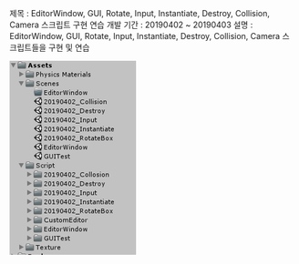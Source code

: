 제목 : EditorWindow, GUI, Rotate, Input, Instantiate, Destroy, Collision, Camera 스크립트 구현 연습
개발 기간 : 20190402 ~ 20190403
설명 : EditorWindow, GUI, Rotate, Input, Instantiate, Destroy, Collision, Camera 스크립트들을 구현 및 연습

![사진](./picture.png)
